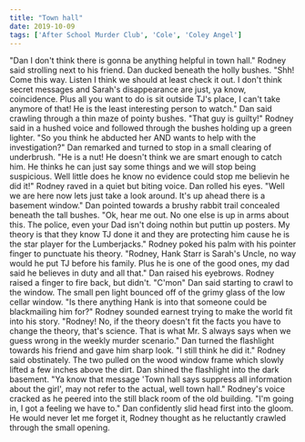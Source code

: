 ```yaml
---
title: "Town hall"
date: 2019-10-09
tags: ['After School Murder Club', 'Cole', 'Coley Angel']
---
```


"Dan I don't think there is gonna be anything helpful in town hall." Rodney said strolling next to his friend. Dan ducked beneath the holly bushes. "Shh! Come this way. Listen I think we should at least check it out. I don't think secret messages and Sarah's disappearance are just, ya know, coincidence. Plus all you want to do is sit outside TJ's place, I can't take anymore of that! He is the least interesting person to watch." Dan said crawling through a thin maze of pointy bushes. "That guy is guilty!" Rodney said in a hushed voice and followed through the bushes holding up a green lighter. "So you think he abducted her AND wants to help with the investigation?" Dan remarked and turned to stop in a small clearing of underbrush. "He is a nut! He doesn't think we are smart enough to catch him. He thinks he can just say some things and we will stop being suspicious. Well little does he know no evidence could stop me believin he did it!" Rodney raved in a quiet but biting voice. Dan rolled his eyes. "Well we are here now lets just take a look around. It's up ahead there is a basement window." Dan pointed towards a brushy rabbit trail concealed beneath the tall bushes. "Ok, hear me out. No one else is up in arms about this. The police, even your Dad isn't doing nothin but puttin up posters. My theory is that they know TJ done it and they are protecting him cause he is the star player for the Lumberjacks." Rodney poked his palm with his pointer finger to punctuate his theory. "Rodney, Hank Starr is Sarah's Uncle, no way would he put TJ before his family. Plus he is one of the good ones, my dad said he believes in duty and all that." Dan raised his eyebrows. Rodney raised a finger to fire back, but didn't. "C'mon" Dan said starting to crawl to the window. The small pen light bounced off of the grimy glass of the low cellar window. "Is there anything Hank is into that someone could be blackmailing him for?" Rodney sounded earnest trying to make the world fit into his story. "Rodney! No, if the theory doesn't fit the facts you have to change the theory, that's science. That is what Mr. S always says when we guess wrong in the weekly murder scenario." Dan turned the flashlight towards his friend and gave him sharp look. "I still think he did it." Rodney said obstinately. The two pulled on the wood window frame which slowly lifted a few inches above the dirt. Dan shined the flashlight into the dark basement. "Ya know that message 'Town hall says suppress all information about the girl', may not refer to the actual, well town hall." Rodney's voice cracked as he peered into the still black room of the old building. "I'm going in, I got a feeling we have to." Dan confidently slid head first into the gloom. He would never let me forget it, Rodney thought as he reluctantly crawled through the small opening.
